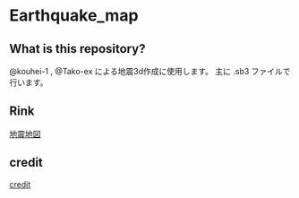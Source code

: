 # Earthquake_map
## What is this repository?
@kouhei-1 , @Tako-ex による地震3d作成に使用します。
主に .sb3 ファイルで行います。
## Rink
[地震地図](https://kouhei-1.github.io/Earthquake_map/)
## credit
[credit](https://github.com/kouhei-1/Earthquake_map/blob/main/credit.md)

